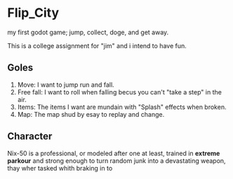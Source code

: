 # Flip_City
my first godot game; jump, collect, doge, and get away.

This is a college assignment for "jim" and i intend to have fun.

## Goles
1. Move: I want to jump run and fall.
2. Free fall: I want to roll when falling becus you can't "take a step" in the air.
3. Items: The items I want are mundain with "Splash" effects when broken.
4. Map: The map shud by esay to replay and change.

## Character
Nix-50 is a professional, or modeled after one at least, trained in **extreme parkour** and strong enough to turn random junk into a devastating weapon, thay wher tasked whith braking in to
